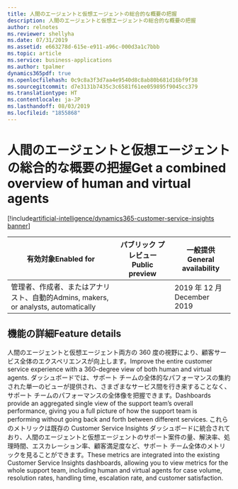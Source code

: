 ```yaml
---
title: 人間のエージェントと仮想エージェントの総合的な概要の把握
description: 人間のエージェントと仮想エージェントの総合的な概要の把握
author: relnotes
ms.reviewer: shellyha
ms.date: 07/31/2019
ms.assetid: e663278d-615e-e911-a96c-000d3a1c7bbb
ms.topic: article
ms.service: business-applications
ms.author: tpalmer
dynamics365pdf: true
ms.openlocfilehash: 0c9c8a3f3d7aa4e9540d8c8ab80b681d16bf9f38
ms.sourcegitcommit: d7e3131b7435c3c6581f61ee059895f9045cc379
ms.translationtype: HT
ms.contentlocale: ja-JP
ms.lasthandoff: 08/03/2019
ms.locfileid: "1855868"
---
```

# <a name="get-a-combined-overview-of-human-and-virtual-agents"></a><span data-ttu-id="7b962-103">人間のエージェントと仮想エージェントの総合的な概要の把握</span><span class="sxs-lookup"><span data-stu-id="7b962-103">Get a combined overview of human and virtual agents</span></span>
[!include[artificial-intelligence/dynamics365-customer-service-insights banner](../includes/artificial-intelligence/dynamics365-customer-service-insights.md)]

| <span data-ttu-id="7b962-104">有効対象</span><span class="sxs-lookup"><span data-stu-id="7b962-104">Enabled for</span></span>    |  <span data-ttu-id="7b962-105">パブリック プレビュー</span><span class="sxs-lookup"><span data-stu-id="7b962-105">Public preview</span></span> | <span data-ttu-id="7b962-106">一般提供</span><span class="sxs-lookup"><span data-stu-id="7b962-106">General availability</span></span> | 
| ---------- | ---------- |---------- |
|<span data-ttu-id="7b962-107">管理者、作成者、またはアナリスト、自動的</span><span class="sxs-lookup"><span data-stu-id="7b962-107">Admins, makers, or analysts, automatically</span></span>|| <span data-ttu-id="7b962-108">2019 年 12 月</span><span class="sxs-lookup"><span data-stu-id="7b962-108">December 2019</span></span>|






## <a name="feature-details"></a><span data-ttu-id="7b962-109">機能の詳細</span><span class="sxs-lookup"><span data-stu-id="7b962-109">Feature details</span></span>
<!--feature detail start -->
<span data-ttu-id="7b962-110">人間のエージェントと仮想エージェント両方の 360 度の視野により、顧客サービス全体のエクスペリエンスが向上します。</span><span class="sxs-lookup"><span data-stu-id="7b962-110">Improve the entire customer service experience with a 360-degree view of both human and virtual agents.</span></span> <span data-ttu-id="7b962-111">ダッシュボードでは、サポート チームの全体的なパフォーマンスの集約された単一のビューが提供され、さまざまなサービス間を行き来することなく、サポート チームのパフォーマンスの全体像を把握できます。</span><span class="sxs-lookup"><span data-stu-id="7b962-111">Dashboards provide an aggregated single view of the support team’s overall performance, giving you a full picture of how the support team is performing without going back and forth between different services.</span></span> <span data-ttu-id="7b962-112">これらのメトリックは既存の Customer Service Insights ダッシュボードに統合されており、人間のエージェントと仮想エージェントのサポート案件の量、解決率、処理時間、エスカレーション率、顧客満足度など、サポート チーム全体のメトリックを見ることができます。</span><span class="sxs-lookup"><span data-stu-id="7b962-112">These metrics are integrated into the existing Customer Service Insights dashboards, allowing you to view metrics for the whole support team, including human and virtual agents for case volume, resolution rates, handling time, escalation rate, and customer satisfaction.</span></span>
<!--feature detail end -->











